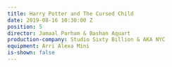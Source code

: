 ```yaml
---
title: Harry Potter and The Cursed Child
date: 2019-08-16 10:30:00 Z
position: 5
director: Jamaal Parham & Bashan Aquart
production-company: Studio Sixty Billion & AKA NYC
equipment: Arri Alexa Mini
is-shown: false
---
```


